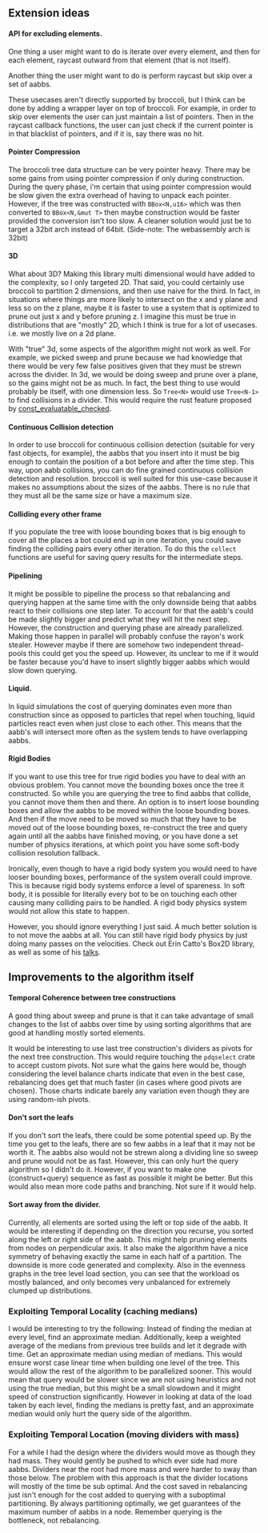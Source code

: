 
## Extension ideas

#### API for excluding elements.

One thing a user might want to do is iterate over every element,
and then for each element, raycast outward from that element (that is not itself).

Another thing the user might want to do is perform raycast but skip over a set
of aabbs.

These usecases aren't directly supported by broccoli, but I think can be done by adding
a wrapper layer on top of broccoli. For example, in order to skip over elements
the user can just maintain a list of pointers. Then in the raycast callback functions, the user
can just check if the current pointer is in that blacklist of pointers, and if it is, say there was no hit.

#### Pointer Compression

The broccoli tree data structure can be very pointer heavy. There may be some gains from using pointer compression if only during construction. During the query phase, i'm certain that using pointer compression would be slow given the extra overhead of having to unpack each pointer. However, if the tree was constructed with `BBox<N,u16>` which was then converted to `BBox<N,&mut T>` then maybe construction would be faster provided the conversion isn't too slow.
A cleaner solution would just be to target a 32bit arch instead of 64bit. (Side-note: The webassembly arch is 
32bit)


#### 3D

What about 3D? Making this library multi dimensional would have added to the complexity, so I only targeted 2D. That said, you could certainly use broccoli to partition 2 dimensions, and then use naive for the third. In fact, in situations where things are more likely to intersect on the x and y plane and less so on the z plane, maybe it is faster to use a system that is optimized to prune out just x and y before pruning z. I imagine this must be true in distributions that are "mostly" 2D, which I think is true for a lot of usecases. i.e. we mostly live on a 2d plane.

With "true" 3d, some aspects of the algorithm might not work as well. For example, we picked sweep and prune because we had knowledge that there would be very few false positives given that they must be strewn across the divider. In 3d, we would be doing sweep and prune over a plane, so the gains might not be as much. In fact, the best thing to use would probably be itself, with one dimension less. So `Tree<N>` would use `Tree<N-1>` to find collisions in a divider. This would require the rust feature proposed by [const_evaluatable_checked](https://github.com/rust-lang/rust/issues/76560).


#### Continuous Collision detection

In order to use broccoli for continuous collision detection (suitable for very fast objects, for example), the aabbs that you insert into it must be big enough to contain the position of a bot before and after the time step. This way, upon aabb collisions, you can do fine grained continuous collision detection and resolution. broccoli is well suited for this use-case because it makes no assumptions about the sizes of the aabbs. There is no rule that they must all be the same size or have a maximum size.

#### Colliding every other frame

If you populate the tree with loose bounding boxes that is big enough to cover all the places
a bot could end up in one iteration, you could save finding the colliding pairs every other iteration. To do this the `collect` functions are useful for saving query results for the intermediate steps.

#### Pipelining

It might be possible to pipeline the process so that rebalancing and querying happen at the same time with the only downside being that aabbs react to their collisions one step later. To account for that the aabb's could be made slightly bigger and predict what they will hit the next step. 
However, the construction and querying phase are already parallelized. Making those happen in parallel will probably confuse the rayon's work stealer. However maybe if there are somehow two independent thread-pools this could get you the speed up. However, its unclear to me if it would be faster because you'd have to insert slightly bigger aabbs which would slow down querying. 

#### Liquid.

In liquid simulations the cost of querying dominates even more than construction since as opposed to particles that repel when touching, liquid particles react even when just close to each other. This means that the aabb's will intersect more often as the system tends to have overlapping aabbs.

#### Rigid Bodies

If you want to use this tree for true rigid bodies you have to deal with an obvious problem. You cannot move the bounding boxes once the tree it constructed. So while you are querying the tree to find aabbs that collide, you cannot move them then and there. An option is to insert loose bounding boxes and allow the aabbs to be moved within the loose bounding boxes. And then if the move need to be moved so much that they have to be moved out of the loose bounding boxes, re-construct the tree and query again until all the aabbs have finished moving, or you have done a set number of physics iterations, at which point you have some soft-body collision resolution fallback.

Ironically, even though to have a rigid body system you would need to have looser bounding boxes, performance of the system overall could improve. This is because rigid body systems enforce a level of spareness. In soft body, it is possible for literally every bot to be on touching each other causing many colliding pairs to be handled. A rigid body physics system would not allow this state to happen.

However, you should ignore everything I just said. A much better solution is to not move the aabbs at all. You can still have rigid body physics by just doing many passes on the velocities. Check out Erin Catto's Box2D library, as well as some of his [talks](https://www.youtube.com/watch?v=SHinxAhv1ZE&t=2042s).


## Improvements to the algorithm itself

#### Temporal Coherence between tree constructions

A good thing about sweep and prune is that it can take advantage of small
changes to the list of aabbs over time by using sorting algorithms that are good
at handling mostly sorted elements.

It would be interesting to use last tree construction's dividers as pivots 
for the next tree construction. This would require touching the `pdqselect` 
crate to accept custom pivots. Not sure what the gains here would be, though
considering the level balance charts indicate that even in the best case,
rebalancing does get that much faster (in cases where good pivots are chosen).
Those charts indicate barely any variation even though they are using random-ish pivots.


#### Don't sort the leafs

If you don't sort the leafs, there could be some potential speed up. By the time you get to the leafs, there are so few aabbs in a leaf that it may not be worth it. The aabbs also would not be strewn along a dividing line so sweep and prune would not be as fast.  However, this can only hurt the query algorithm so I didn't do it. However, if you want to make one (construct+query) sequence as fast as possible it might be better. But this would also mean more code paths and branching. Not sure if it would help.

#### Sort away from the divider.

Currently, all elements are sorted using the left or top side of the aabb. It would be interesting if depending on the direction you recurse, you sorted along the left or right side of the aabb. This might help pruning elements from nodes on perpendicular axis. It also make the algorithm have a nice symmetry of behaving exactly the same in each half of a partition. The downside is more code generated and complexity. Also in the evenness graphs in the tree level load section, you can see that the workload os mostly balanced, and only becomes very unbalanced for extremely clumped up distributions.


### Exploiting Temporal Locality (caching medians)

I would be interesting to try the following: Instead of finding the median at every level, find an approximate median. Additionally, keep a weighted average of the medians from previous tree builds and let it degrade with time. Get an approximate median using median of medians. This would ensure worst case linear time when building one level of the tree. This would allow the rest of the algorithm to be parallelized sooner. This would mean that query would be slower since we are not using heuristics and not using the true median, but this might be a small slowdown and it might speed of construction significantly.
However in looking at data of the load taken by each level, finding the medians is pretty fast, and an approximate median would only hurt the query side of the algorithm.

### Exploiting Temporal Location (moving dividers with mass)

For a while I had the design where the dividers would move as though they had mass. They would gently be pushed to which ever side had more aabbs. Dividers near the root had more mass and were harder to sway than those below. The problem with this approach is that the divider locations will mostly of the time be sub optimal. And the cost saved in rebalancing just isn't enough for the cost added to querying with a suboptimal partitioning. By always partitioning optimally, we get guarantees of the maximum number of aabbs in a node. Remember querying is the bottleneck, not rebalancing.